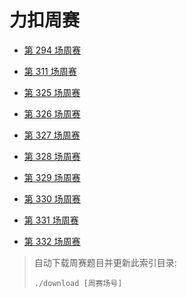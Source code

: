 # 力扣周赛

- [第 294 场周赛](294)

- [第 311 场周赛](311)

- [第 325 场周赛](325)

- [第 326 场周赛](326)

- [第 327 场周赛](327)

- [第 328 场周赛](328)

- [第 329 场周赛](329)

- [第 330 场周赛](330)

- [第 331 场周赛](331)

- [第 332 场周赛](332)

> 自动下载周赛题目并更新此索引目录:
> ```shell
> ./download [周赛场号]
> ```
